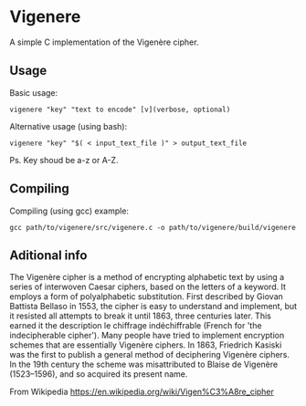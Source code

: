 # Vigenere

A simple C implementation of the Vigenère cipher.

## Usage

Basic usage:

```vigenere "key" "text to encode" [v](verbose, optional)```

Alternative usage (using bash):

```vigenere "key" "$( < input_text_file )" > output_text_file```

Ps. Key shoud be a-z or A-Z.

## Compiling

Compiling (using gcc) example:

```gcc path/to/vigenere/src/vigenere.c -o path/to/vigenere/build/vigenere```

## Aditional info

The Vigenère cipher  is a method of encrypting alphabetic text by using a series of interwoven Caesar ciphers, based on the letters of a keyword. It employs a form of polyalphabetic substitution. First described by Giovan Battista Bellaso in 1553, the cipher is easy to understand and implement, but it resisted all attempts to break it until 1863, three centuries later. This earned it the description le chiffrage indéchiffrable (French for 'the indecipherable cipher'). Many people have tried to implement encryption schemes that are essentially Vigenère ciphers. In 1863, Friedrich Kasiski was the first to publish a general method of deciphering Vigenère ciphers. In the 19th century the scheme was misattributed to Blaise de Vigenère (1523–1596), and so acquired its present name.

From Wikipedia https://en.wikipedia.org/wiki/Vigen%C3%A8re_cipher
